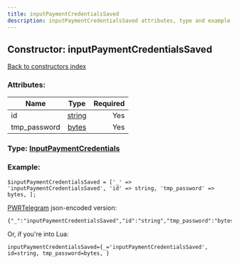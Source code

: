 ```yaml
---
title: inputPaymentCredentialsSaved
description: inputPaymentCredentialsSaved attributes, type and example
---
```

## Constructor: inputPaymentCredentialsSaved  
[Back to constructors index](index.md)



### Attributes:

| Name     |    Type       | Required |
|----------|:-------------:|---------:|
|id|[string](../types/string.md) | Yes|
|tmp\_password|[bytes](../types/bytes.md) | Yes|



### Type: [InputPaymentCredentials](../types/InputPaymentCredentials.md)


### Example:

```
$inputPaymentCredentialsSaved = ['_' => 'inputPaymentCredentialsSaved', 'id' => string, 'tmp_password' => bytes, ];
```  

[PWRTelegram](https://pwrtelegram.xyz) json-encoded version:

```
{"_":"inputPaymentCredentialsSaved","id":"string","tmp_password":"bytes"}
```


Or, if you're into Lua:  


```
inputPaymentCredentialsSaved={_='inputPaymentCredentialsSaved', id=string, tmp_password=bytes, }

```


